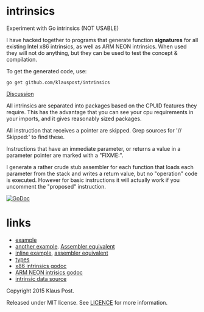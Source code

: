 # intrinsics
Experiment with Go intrinsics (NOT USABLE)

I have hacked together to programs that generate function **signatures** for all existing Intel x86 intrinsics, as well as ARM NEON intrinsics. When used they will not do anything, but
they can be used to test the concept & compilation.

To get the generated code, use:
```
go get github.com/klauspost/intrinsics
```

[Discussion](https://groups.google.com/forum/#!searchin/golang-nuts/intrinsics/golang-nuts/yVOfeHYCIT4/7L_mffslT84J)

All intrinsics are separated into packages based on the CPUID features they require. This has the advantage that you can see your cpu requirements in your imports, and it gives reasonably sized packages.

All instruction that receives a pointer are skipped. Grep sources for '// Skipped:' to find these.

Instructions that have an immediate parameter, or returns a value in a parameter pointer are marked with a "FIXME:".

I generate a rather crude stub assembler for each function that loads each parameter from the stack and writes a return value, but no "operation" code is executed. However for basic instructions it will actually work if you uncomment the "proposed" instruction.


[![GoDoc](https://godoc.org/github.com/klauspost/intrinsics?status.svg)](https://godoc.org/github.com/klauspost/intrinsics)

# links

* [example](https://github.com/klauspost/intrinsics/blob/master/x86/m128_test.go)
* [another example](https://gist.github.com/klauspost/64b36e9904d76d6fc122#file-crc32-intrin-go-L60). [Assembler equivalent](https://go-review.googlesource.com/#/c/14080/7/src/hash/crc32/crc32_amd64.s)
* [inline example](http://play.golang.org/p/dPotG_e2FD), [assembler equivalent](https://github.com/klauspost/compress/blob/master/flate/crc32_amd64.s#L97)
* [types](https://github.com/klauspost/intrinsics/blob/master/x86/types.go)
* [x86 intrinsics godoc](https://godoc.org/github.com/klauspost/intrinsics/x86)
* [ARM NEON intrisics godoc](https://godoc.org/github.com/klauspost/intrinsics/arm/neon)
* [intrinsic data source](https://software.intel.com/sites/landingpage/IntrinsicsGuide/#techs=MMX,SSE,SSE2,SSE3,SSSE3,SSE4_1,SSE4_2,AVX,AVX2,FMA,KNC,SVML,Other&avx512techs=AVX512F,AVX512BW,AVX512CD,AVX512DQ,AVX512ER,AVX512IFMA52,AVX512PF,AVX512VBMI)

Copyright 2015 Klaus Post.

Released under MIT license. See [LICENCE](https://raw.githubusercontent.com/klauspost/intrinsics/master/LICENSE) for more information.

